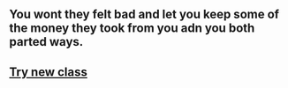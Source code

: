 You wont they felt bad and let you keep some of the money they took from you adn you both parted ways.
---
## [Try new class](../Beginning.md)